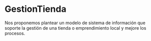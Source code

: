 # GestionTienda
 Nos proponemos plantear un modelo de sistema de información que soporte la gestión de una tienda o emprendimiento local y mejore los procesos. 
